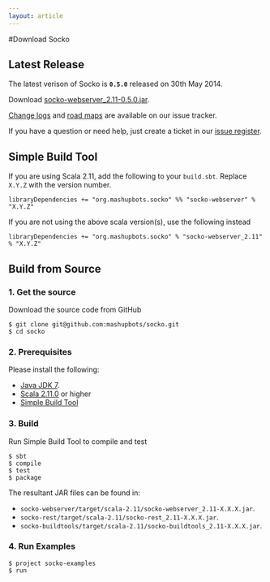 ```yaml
---
layout: article
---
```

#Download Socko

## Latest Release

The latest verison of Socko is **`0.5.0`** released on 30th May 2014.

Download [socko-webserver_2.11-0.5.0.jar](https://oss.sonatype.org/content/groups/public/org/mashupbots/socko/socko-webserver_2.11/0.5.0/socko-webserver_2.11-0.3.1.jar).

[Change logs](https://github.com/mashupbots/socko/issues/milestones?state=closed) and 
[road maps](https://github.com/mashupbots/socko/issues/milestones?state=open) are available on our issue tracker.

If you have a question or need help, just create a ticket in our [issue register](https://github.com/mashupbots/socko/issues).

## Simple Build Tool 

If you are using Scala 2.11, add the following to your `build.sbt`.  Replace `X.Y.Z` with the
version number.

    libraryDependencies += "org.mashupbots.socko" %% "socko-webserver" % "X.Y.Z"

If you are not using the above scala version(s), use the following instead
   
    libraryDependencies += "org.mashupbots.socko" % "socko-webserver_2.11" % "X.Y.Z"


## Build from Source

### 1. Get the source

Download the source code from GitHub

    $ git clone git@github.com:mashupbots/socko.git
    $ cd socko

### 2. Prerequisites

Please install the following:
 - [Java JDK 7](http://www.oracle.com/technetwork/java/javase/downloads/index.html).
 - [Scala 2.11.0](http://www.scala-lang.org/) or higher
 - [Simple Build Tool](https://github.com/harrah/xsbt/wiki/Getting-Started-Setup)


### 3. Build

Run Simple Build Tool to compile and test

    $ sbt
    $ compile
    $ test
    $ package

The resultant JAR files can be found in:
 - `socko-webserver/target/scala-2.11/socko-webserver_2.11-X.X.X.jar`.
 - `socko-rest/target/scala-2.11/socko-rest_2.11-X.X.X.jar`.
 - `socko-buildtools/target/scala-2.11/socko-buildtools_2.11-X.X.X.jar`.

### 4. Run Examples

    $ project socko-examples
    $ run

